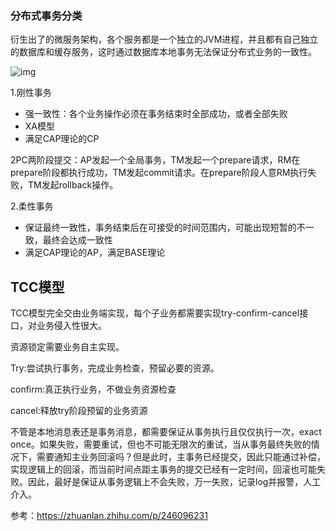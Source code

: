 ### **分布式事务分类**

衍生出了的微服务架构，各个服务都是一个独立的JVM进程，并且都有自己独立的数据库和缓存服务，这时通过数据库本地事务无法保证分布式业务的一致性。

![img](https://pic1.zhimg.com/v2-ca8c6a898d02eea74108d24983e72028_b.jpg)

1.刚性事务

- 强一致性：各个业务操作必须在事务结束时全部成功，或者全部失败
- XA模型
- 满足CAP理论的CP

2PC两阶段提交：AP发起一个全局事务，TM发起一个prepare请求，RM在prepare阶段都执行成功，TM发起commit请求。在prepare阶段人意RM执行失败，TM发起rollback操作。

2.柔性事务

- 保证最终一致性，事务结束后在可接受的时间范围内，可能出现短暂的不一致，最终会达成一致性
- 满足CAP理论的AP，满足BASE理论



## **TCC模型**

TCC模型完全交由业务端实现，每个子业务都需要实现try-confirm-cancel接口，对业务侵入性很大。

资源锁定需要业务自主实现。

Try:尝试执行事务，完成业务检查，预留必要的资源。

confirm:真正执行业务，不做业务资源检查

cancel:释放try阶段预留的业务资源



不管是本地消息表还是事务消息，都需要保证从事务执行且仅仅执行一次，exact once。如果失败，需要重试，但也不可能无限次的重试，当从事务最终失败的情况下，需要通知主业务回滚吗？但是此时，主事务已经提交，因此只能通过补偿，实现逻辑上的回滚，而当前时间点距主事务的提交已经有一定时间，回滚也可能失败。因此，最好是保证从事务逻辑上不会失败，万一失败，记录log并报警，人工介入。



参考：https://zhuanlan.zhihu.com/p/246096231